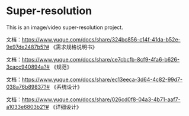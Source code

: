 # Super-resolution

This is an image/video super-resolution project.

文档：https://www.yuque.com/docs/share/324bc856-c14f-41da-b52e-9e97de2487b5?# 《需求规格说明书》

文档：https://www.yuque.com/docs/share/ce7cbcfb-8cf9-4fa6-b626-3cacc940894a?# 《规范》

文档：https://www.yuque.com/docs/share/ec13eeca-3d64-4c82-99d7-038a76b89837?# 《系统设计》

文档：https://www.yuque.com/docs/share/026cd0f8-04a3-4b71-aaf7-a1033e6803b2?# 《详细设计》


